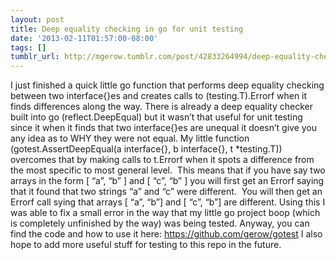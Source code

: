```yaml
---
layout: post
title: Deep equality checking in go for unit testing
date: '2013-02-11T01:57:00-08:00'
tags: []
tumblr_url: http://mgerow.tumblr.com/post/42833264994/deep-equality-checking-in-go-for-unit-testing
---
```

I just finished a quick little go function that performs deep equality checking between two interface{}es and creates calls to (testing.T).Errorf when it finds differences along the way. There is already a deep equality checker built into go (reflect.DeepEqual) but it wasn’t that useful for unit testing since it when it finds that two interface{}es are unequal it doesn’t give you any idea as to WHY they were not equal.
My little function (gotest.AssertDeepEqual(a interface{}, b interface{}, t *testing.T)) overcomes that by making calls to t.Errorf when it spots a difference from the most specific to most general level.  This means that if you have say two arrays in the form [ “a”, “b” ] and [ “c”, “b” ] you will first get an Errorf saying that it found that two strings “a” and “c” were different.  You will then get an Errorf call sying that arrays [ “a”, “b”] and [ “c”, “b”] are different.
Using this I was able to fix a small error in the way that my little go project boop (which is completely unfinished by the way) was being tested.
Anyway, you can find the code and how to use it here: https://github.com/gerow/gotest
I also hope to add more useful stuff for testing to this repo in the future.
